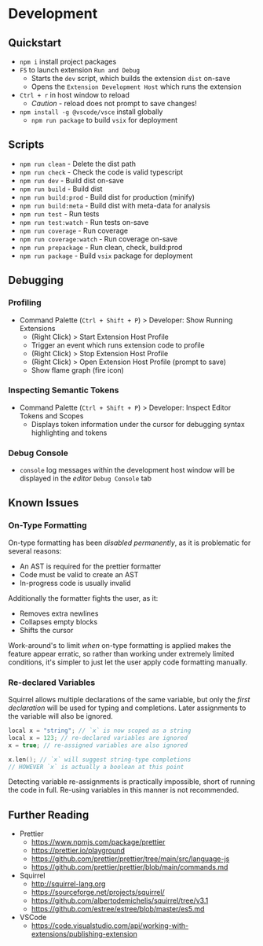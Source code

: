 # Development

## Quickstart

- `npm i` install project packages
- `F5` to launch extension `Run and Debug`
  - Starts the `dev` script, which builds the extension `dist` on-save
  - Opens the `Extension Development Host` which runs the extension
- `Ctrl + r` in host window to reload
  - *Caution* - reload does not prompt to save changes!
- `npm install -g @vscode/vsce` install globally
  - `npm run package` to build `vsix` for deployment

## Scripts

- `npm run clean` - Delete the dist path
- `npm run check` - Check the code is valid typescript
- `npm run dev` - Build dist on-save
- `npm run build` - Build dist
- `npm run build:prod` - Build dist for production (minify)
- `npm run build:meta` - Build dist with meta-data for analysis
- `npm run test` - Run tests
- `npm run test:watch` - Run tests on-save
- `npm run coverage` - Run coverage
- `npm run coverage:watch` - Run coverage on-save
- `npm run prepackage` - Run clean, check, build:prod
- `npm run package` - Build `vsix` package for deployment

## Debugging

### Profiling

- Command Palette (`Ctrl + Shift + P`) > Developer: Show Running Extensions
  - (Right Click) > Start Extension Host Profile
  - Trigger an event which runs extension code to profile
  - (Right Click) > Stop Extension Host Profile
  - (Right Click) > Open Extension Host Profile (prompt to save)
  - Show flame graph (fire icon)

### Inspecting Semantic Tokens

- Command Palette (`Ctrl + Shift + P`) > Developer: Inspect Editor Tokens and Scopes
  - Displays token information under the cursor for debugging syntax highlighting and tokens

### Debug Console

- `console` log messages within the development host window will be displayed in the *editor* `Debug Console` tab

## Known Issues

### On-Type Formatting

On-type formatting has been *disabled permanently*, as it is problematic for several reasons:

- An AST is required for the prettier formatter
- Code must be valid to create an AST
- In-progress code is usually invalid

Additionally the formatter fights the user, as it:

- Removes extra newlines
- Collapses empty blocks
- Shifts the cursor

Work-around's to limit *when* on-type formatting is applied makes the feature appear erratic, so rather than working under extremely limited conditions, it's simpler to just let the user apply code formatting manually.

### Re-declared Variables

Squirrel allows multiple declarations of the same variable, but only the *first declaration* will be used for typing and completions. Later assignments to the variable will also be ignored.

```cpp
local x = "string"; // `x` is now scoped as a string
local x = 123; // re-declared variables are ignored
x = true; // re-assigned variables are also ignored

x.len(); // `x` will suggest string-type completions
// HOWEVER `x` is actually a boolean at this point
```

Detecting variable re-assignments is practically impossible, short of running the code in full. Re-using variables in this manner is not recommended.

## Further Reading

- Prettier
  - https://www.npmjs.com/package/prettier
  - https://prettier.io/playground
  - https://github.com/prettier/prettier/tree/main/src/language-js
  - https://github.com/prettier/prettier/blob/main/commands.md
- Squirrel
  - http://squirrel-lang.org
  - https://sourceforge.net/projects/squirrel/
  - https://github.com/albertodemichelis/squirrel/tree/v3.1
  - https://github.com/estree/estree/blob/master/es5.md
- VSCode
  - https://code.visualstudio.com/api/working-with-extensions/publishing-extension
